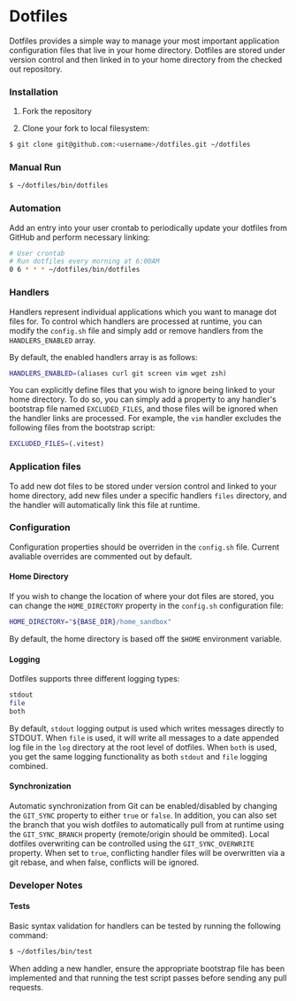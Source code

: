 # Dotfiles

Dotfiles provides a simple way to manage your most important application configuration files that live in your home directory. Dotfiles are stored under version control and then linked in to your home directory from the checked out repository.

### Installation
1. Fork the repository

2. Clone your fork to local filesystem:
```bash
$ git clone git@github.com:<username>/dotfiles.git ~/dotfiles
```

### Manual Run
```bash
$ ~/dotfiles/bin/dotfiles
```

### Automation
Add an entry into your user crontab to periodically update your dotfiles from GitHub and perform necessary linking:
```bash
# User crontab
# Run dotfiles every morning at 6:00AM
0 6 * * * ~/dotfiles/bin/dotfiles
```

### Handlers
Handlers represent individual applications which you want to manage dot files for.  To control which handlers are processed at runtime, you can modify the `config.sh` file and simply add or remove handlers from the `HANDLERS_ENABLED` array.

By default, the enabled handlers array is as follows:
```bash
HANDLERS_ENABLED=(aliases curl git screen vim wget zsh)
```

You can explicitly define files that you wish to ignore being linked to your home directory. To do so, you can simply add a property to any handler's bootstrap file named `EXCLUDED_FILES`, and those files will be ignored when the handler links are processed. For example, the `vim` handler excludes the following files from the bootstrap script:
```bash
EXCLUDED_FILES=(.vitest)
```

### Application files
To add new dot files to be stored under version control and linked to your home directory, add new files under a specific handlers `files` directory, and the handler will automatically link this file at runtime.

### Configuration

Configuration properties should be overriden in the `config.sh` file. Current avaliable overrides are commented out by default.

#### Home Directory
If you wish to change the location of where your dot files are stored, you can change the `HOME_DIRECTORY` property in the `config.sh` configuration file:
```bash
HOME_DIRECTORY="${BASE_DIR}/home_sandbox"
```
By default, the home directory is based off the `$HOME` environment variable.

#### Logging
Dotfiles supports three different logging types:
```bash
stdout
file
both
```

By default, `stdout` logging output is used which writes messages directly to STDOUT. When `file` is used, it will write all messages to a date appended log file in the `log` directory at the root level of dotfiles. When `both` is used, you get the same logging functionality as both `stdout` and `file` logging combined.

#### Synchronization
Automatic synchronization from Git can be enabled/disabled by changing the `GIT_SYNC` property to either `true` or `false`.
In addition, you can also set the branch that you wish dotfiles to automatically pull from at runtime using the `GIT_SYNC_BRANCH` property (remote/origin should be ommited).
Local dotfiles overwriting can be controlled using the `GIT_SYNC_OVERWRITE` property. When set to `true`, conflicting handler files will be overwritten via a git rebase, and when false, conflicts will be ignored.

### Developer Notes

#### Tests
Basic syntax validation for handlers can be tested by running the following command:
```bash
$ ~/dotfiles/bin/test
```

When adding a new handler, ensure the appropriate bootstrap file has been implemented and that running the test script passes before sending any pull requests.
